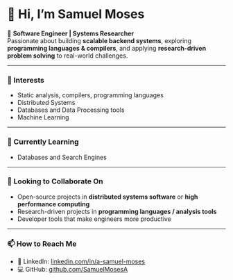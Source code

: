 # 👋 Hi, I’m Samuel Moses

🚀 **Software Engineer | Systems Researcher**  
Passionate about building **scalable backend systems**, exploring **programming languages & compilers**, and applying **research-driven problem solving** to real-world challenges.  

---

### 👀 Interests  
- Static analysis, compilers, programming languages
- Distributed Systems
- Databases and Data Processing tools
- Machine Learning
---

### 🌱 Currently Learning  
- Databases and Search Engines

---

### 💞️ Looking to Collaborate On  
- Open-source projects in **distributed systems software** or **high performance computing**  
- Research-driven projects in **programming languages / analysis tools**  
- Developer tools that make engineers more productive  

---

### 📫 How to Reach Me  
- 💼 LinkedIn: [linkedin.com/in/a-samuel-moses](https://linkedin.com/in/a-samuel-moses)  
- 💻 GitHub: [github.com/SamuelMosesA](https://github.com/SamuelMosesA)  
